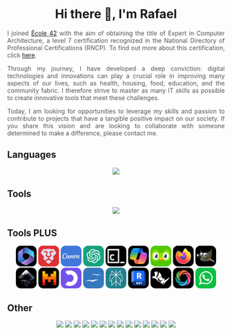 ### 
<h1 align="center">Hi there 👋, I'm Rafael</h1>

<div style="text-align: justify; color: #555;">

I joined [École 42](https://42.fr/en/homepage/) with the aim of obtaining the title of Expert in Computer Architecture, a level 7 certification recognized in the National Directory of Professional Certifications (RNCP). To find out more about this certification, click [here](https://www.francecompetences.fr/recherche/rncp/36137/).

Through my journey, I have developed a deep conviction: digital technologies and innovations can play a crucial role in improving many aspects of our lives, such as health, housing, food, education, and the community fabric. I therefore strive to master as many IT skills as possible to create innovative tools that meet these challenges.

Today, I am looking for opportunities to leverage my skills and passion to contribute to projects that have a tangible positive impact on our society. If you share this vision and are looking to collaborate with someone determined to make a difference, please contact me.
</div>

## Languages
<p align="center">
    <a href="https://skillicons.dev">
    <img src="https://skillicons.dev/icons?i=c,cpp,js,css,html,&perline=50" />
    </a>
</p>

## Tools
<p align="center">
  <a href="https://skillicons.dev">
    <img src="https://skillicons.dev/icons?i=git,vim,autocad,cmake,discord,github,gmail,linkedin,linux,notion,ps,sublime,sketchup,ubuntu,vscode,windows,bash,&perline=16" />
    </a>
</p>

## Tools PLUS
<p align="center">
    <img src="https://github.com/raveriss/skill-icons/blob/main/Microsoft_365.png?raw=true" height="48" />
    <img src="https://github.com/raveriss/skill-icons/blob/main/brave.png?raw=true?raw=true" height="48" />
    <img src="https://github.com/raveriss/skill-icons/blob/main/canva.png?raw=true?raw=true" height="48" />
    <img src="https://github.com/raveriss/skill-icons/blob/main/chatgpt.png?raw=true?raw=true" height="48" />
    <img src="https://github.com/raveriss/skill-icons/blob/main/codecademy.png?raw=true?raw=true" height="48" />
    <img src="https://github.com/raveriss/skill-icons/blob/main/copilot.png?raw=true?raw=true" height="48" />
    <img src="https://github.com/raveriss/skill-icons/blob/main/duolingo.png?raw=true?raw=true" height="48" />
    <img src="https://github.com/raveriss/skill-icons/blob/main/firefox.png?raw=true?raw=true" height="48" />
    <img src="https://github.com/raveriss/skill-icons/blob/main/gimp.png?raw=true?raw=true" height="48" />
    <img src="https://github.com/raveriss/skill-icons/blob/main/inkscape.png?raw=true?raw=true" height="48" />
    <img src="https://github.com/raveriss/skill-icons/blob/main/mistral.png?raw=true?raw=true" height="48" />
    <img src="https://github.com/raveriss/skill-icons/blob/main/openclassroom.png?raw=true?raw=true" height="48" />
    <img src="https://github.com/raveriss/skill-icons/blob/main/openoffice.png?raw=true?raw=true" height="48" />
    <img src="https://github.com/raveriss/skill-icons/blob/main/perplexity.png?raw=true?raw=true" height="48" />
    <img src="https://github.com/raveriss/skill-icons/blob/main/revit.png?raw=true?raw=true" height="48" />
    <img src="https://github.com/raveriss/skill-icons/blob/main/rhinoceros.png?raw=true?raw=true" height="48" />
    <img src="https://github.com/raveriss/skill-icons/blob/main/sololearn.png?raw=true?raw=true" height="48" />
    <img src="https://github.com/raveriss/skill-icons/blob/main/whatsapp.png?raw=true?raw=true" height="48" />
</p>

## Other
<p align="center">
    <img src="https://img.shields.io/badge/Canva-%2300C4CC.svg?style=for-the-badge&logo=Canva&logoColor=white" />
    <img src="https://img.shields.io/badge/Google%20Chrome-4285F4?style=for-the-badge&logo=GoogleChrome&logoColor=white" />
    <img src="https://img.shields.io/badge/Google%20Drive-4285F4?style=for-the-badge&logo=googledrive&logoColor=white" />
    <img src="https://img.shields.io/badge/Inkscape-e0e0e0?style=for-the-badge&logo=inkscape&logoColor=080A13" />
    <img src="https://img.shields.io/badge/Gimp-657D8B?style=for-the-badge&logo=gimp&logoColor=FFFFFF" />
    <img src="https://img.shields.io/badge/Duolingo-%234DC730.svg?style=for-the-badge&logo=Duolingo&logoColor=white" />
    <img src="https://img.shields.io/badge/Audacity-0000CC?style=for-the-badge&logo=audacity&logoColor=white" />
    <img src="https://img.shields.io/badge/Microsoft_Office-D83B01?style=for-the-badge&logo=microsoft-office&logoColor=white" />
    <img src="https://img.shields.io/badge/LibreOffice-%2318A303?style=for-the-badge&logo=LibreOffice&logoColor=white" />
    <img src="https://img.shields.io/badge/WhatsApp-25D366?style=for-the-badge&logo=whatsapp&logoColor=white" />
    <img src="https://img.shields.io/badge/chatGPT-74aa9c?style=for-the-badge&logo=openai&logoColor=white" />
    <img src="https://img.shields.io/badge/Firefox-FF7139?style=for-the-badge&logo=Firefox-Browser&logoColor=white" />
    <img src="https://img.shields.io/badge/Brave-FB542B?style=for-the-badge&logo=Brave&logoColor=white" />
    <img src="https://img.shields.io/badge/github%20pages-121013?style=for-the-badge&logo=github&logoColor=white" />
</p>



